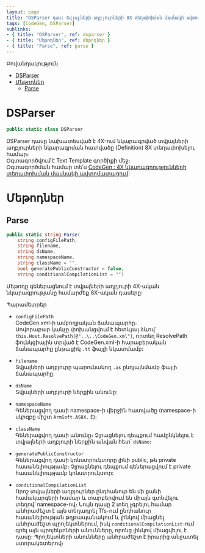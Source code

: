 ```yaml
---
layout: page
title: "DSParser դաս: Տվյալների աղբյուրների 8X տեղափոխման մասնակի ավտոմատացում"
tags: [CodeGen, DSParser]
sublinks:
- { title: "DSParser", ref: dsparser }
- { title: "Մեթոդներ", ref: մեթոդներ }
- { title: "Parse", ref: parse }
---
```


Բովանդակություն

- [DSParser](#dsparser)
- [Մեթոդներ](#մեթոդներ)
  - [Parse](#parse)

# DSParser

```c#
public static class DSParser
```

DSParser դասը նախատեսված է 4X-ում նկարագրված տվյալների աղբյուրների նկարագրման հատվածը (Definition) 8X տեղափոխելու համար։  
Օգտագործվում է Text Template գործիքի մեջ։  
Օգտագործման համար տե՛ս [CodeGen : 4X նկարագրությունների տեղափոխման մասնակի ավտոմատացում](DSParser.md):

# Մեթոդներ

## Parse

```c#
public static string Parse(
    string configFilePath,
    string filename,
    string dsName,
    string namespaceName,
    string className = "",
    bool generatePublicConstructor = false,
    string conditionalCompilationList = "")
```

Մեթոդը գեներացնում է տվյալների աղբյուրի 4X-ական նկարագրությանը համարժեք 8X-ական դասերը:

Պարամետրեր

- `configFilePath`  
  CodeGen.xml-ի ամբողջական ճանապարհը։  
  Սովորաբար կանչը փոխանցվում է հետևյալ ձևով՝ `this.Host.ResolvePath(@"..\..\CodeGen.xml")`, որտեղ ResolvePath ֆունկցիային տրված է CodeGen.xml-ի հարաբերական ճանապարհը ընթացիկ `.tt` ֆայլի նկատմամբ։

- `filename`  
  Տվյալների աղբյուրը պարունակող `.as` ընդլայնմամբ ֆայլի ճանապարհը:

- `dsName`  
  Տվյալների աղբյուրի ներքին անունը:

- `namespaceName`  
  Գեներացվող դասի namespace-ի վերջին հատվածը (namespace-ի սկիզբը միշտ `ArmSoft.AS8X.` է)։

- `className`  
  Գեներացվող դասի անունը։ 
  Չլրացնելու դեպքում համընկնելու է տվյալների աղբյուրի ներքին անվան հետ՝ `dsName`։

- `generatePublicConstructor`  
  Գեներացվող դասի կոնստրուկտորը լինի public, թե private հասանելիությամբ։ 
  Չլրացնելու դեպքում գեներացվում է private հասանելիությամբ կոնստրուկտոր:

- `conditionalCompilationList`  
  Որոշ տվյալների աղբյուրներ ընդհանուր են մի քանի համակարգերի համար և տարբերվում են միայն գտնվելու տեղով՝ namespace-ով։ 
  Նույն դասը 2 տեղ չգրելու համար անհրաժեշտ է այն տեղադրել Tfs-ում ընդհանուր հասանելիության թղթապանակում և լինկով միացնել անհրաժեշտ պրոյեկտներում, իսկ `conditionalCompilationList`-ում գրել այն պրոյեկտների անունները, որոնց լինկով միացվելու է դասը։ 
  Պրոյեկտների անունները անհրաժեշտ է իրարից անջատել ստորակետերով։
